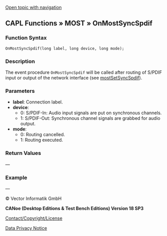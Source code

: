 [Open topic with navigation](../../../../../CANoeDEFamily.htm#Topics/CAPLFunctions/MOST/EventProcedures/CAPLfunctionOnMOSTSyncSpdif.md)

## CAPL Functions » MOST » OnMostSyncSpdif

### Function Syntax

`OnMostSyncSpdif(long label, long device, long mode);`

### Description

The event procedure `OnMostSyncSpdif` will be called after routing of S/PDIF input or output of the network interface (see [mostSetSyncSpdif](../Functions/CAPLfunctionMOSTSetSyncSpdif.md)).

### Parameters

- **label**: Connection label.
- **device**:
  - 0: S/PDIF-In: Audio input signals are put on synchronous channels.
  - 1: S/PDIF-Out: Synchronous channel signals are grabbed for audio output.
- **mode**:
  - 0: Routing cancelled.
  - 1: Routing executed.

### Return Values

—

### Example

—

© Vector Informatik GmbH

**CANoe (Desktop Editions & Test Bench Editions) Version 18 SP3**

[Contact/Copyright/License](../../../Shared/ContactCopyrightLicense.md)

[Data Privacy Notice](https://www.vector.com/int/en/company/get-info/privacy-policy/)